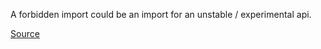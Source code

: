 A forbidden import could be an import for an unstable / experimental api.

[Source](https://github.com/arturbosch/detekt)